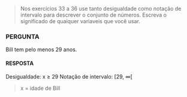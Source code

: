 > Nos exercícios 33 a 36 use tanto desigualdade como notação de intervalo para descrever o conjunto de números. Escreva o significado de quaiquer variaveis que você usar.

### PERGUNTA

Bill tem pelo menos 29 anos.

#### RESPOSTA 

Desigualdade: x ≥ 29
Notação de intervalo: [29, ∞[ 

> x = idade de Bill
